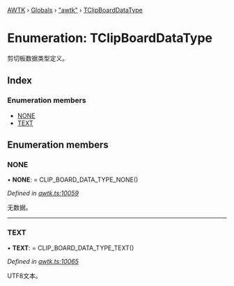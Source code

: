 [AWTK](../README.md) › [Globals](../globals.md) › ["awtk"](../modules/_awtk_.md) › [TClipBoardDataType](_awtk_.tclipboarddatatype.md)

# Enumeration: TClipBoardDataType

剪切板数据类型定义。

## Index

### Enumeration members

* [NONE](_awtk_.tclipboarddatatype.md#none)
* [TEXT](_awtk_.tclipboarddatatype.md#text)

## Enumeration members

###  NONE

• **NONE**: =  CLIP_BOARD_DATA_TYPE_NONE()

*Defined in [awtk.ts:10059](https://github.com/zlgopen/awtk-binding/blob/78b9c61/tools/code_gen/js/output/awtk.ts#L10059)*

无数据。

___

###  TEXT

• **TEXT**: =  CLIP_BOARD_DATA_TYPE_TEXT()

*Defined in [awtk.ts:10065](https://github.com/zlgopen/awtk-binding/blob/78b9c61/tools/code_gen/js/output/awtk.ts#L10065)*

UTF8文本。
